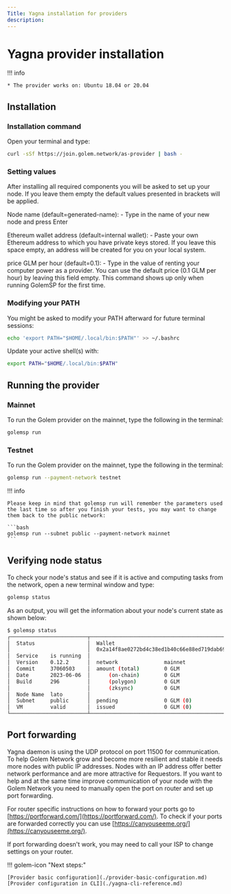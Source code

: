```yaml
---
Title: Yagna installation for providers
description: 
---
```


# Yagna provider installation

!!! info

    * The provider works on: Ubuntu 18.04 or 20.04

## Installation

### Installation command

Open your terminal and type:

```bash
curl -sSf https://join.golem.network/as-provider | bash -
```

### Setting values

After installing all required components you will be asked to set up your node. If you leave them empty the default values presented in brackets will be applied.

Node name (default=generated-name): - Type in the name of your new node and press Enter

Ethereum wallet address (default=internal wallet): - Paste your own Ethereum address to which you have private keys stored. If you leave this space empty, an address will be created for you on your local system.

price GLM per hour (default=0.1): - Type in the value of renting your computer power as a provider. You can use the default price (0.1 GLM per hour) by leaving this field empty. This command shows up only when running GolemSP for the first time.

### Modifying your PATH

You might be asked to modify your PATH afterward for future terminal sessions:

```bash
echo 'export PATH="$HOME/.local/bin:$PATH"' >> ~/.bashrc
```

Update your active shell(s) with: 
```bash
export PATH="$HOME/.local/bin:$PATH"
```

## Running the provider

### Mainnet

To run the Golem provider on the mainnet, type the following in the terminal:

```bash
golemsp run
```

### Testnet

To run the Golem provider on the mainnet, type the following in the terminal:

```bash
golemsp run --payment-network testnet
```

!!! info

    Please keep in mind that golemsp run will remember the parameters used the last time so after you finish your tests, you may want to change them back to the public network:

    ```bash
    golemsp run --subnet public --payment-network mainnet
    ```

## Verifying node status

To check your node's status and see if it is active and computing tasks from the network, open a new terminal window and type:

```bash
golemsp status
```

As an output, you will get the information about your node's current state as shown below:

```bash
$ golemsp status
┌─────────────────────────┬──────────────────────────────────────────────┬─────────────────────────────┐
│  Status                 │  Wallet                                      │  Tasks                      │
│                         │  0x2a14f8ae0272bd4c38ed1b40c66e88ed719dab69  │                             │
│  Service    is running  │                                              │  last 1h processed     0    │
│  Version    0.12.2      │  network               mainnet               │  last 1h in progress   0    │
│  Commit     37060503    │  amount (total)        0 GLM                 │  total processed       509  │
│  Date       2023-06-06  │      (on-chain)        0 GLM                 │  (including failures)       │
│  Build      296         │      (polygon)         0 GLM                 │                             │
│                         │      (zksync)          0 GLM                 │                             │
│  Node Name  lato        │                                              │                             │
│  Subnet     public      │  pending               0 GLM (0)             │                             │
│  VM         valid       │  issued                0 GLM (0)             │                             │
└─────────────────────────┴──────────────────────────────────────────────┴─────────────────────────────┘
```

## Port forwarding

Yagna daemon is using the UDP protocol on port 11500 for communication. 
To help Golem Network grow and become more resilient and stable it needs more nodes with public IP addresses.
Nodes with an IP address offer better network performance and are more attractive for Requestors. 
If you want to help and at the same time improve communication of your node with the Golem Network you need to manually open the port on router and set up port forwarding. 

For router specific instructions on how to forward your ports go to [https://portforward.com/](https://portforward.com/). To check if your ports are forwarded correctly you can use [https://canyouseeme.org/](https://canyouseeme.org/).

If port forwarding doesn't work, you may need to call your ISP to change settings on your router. 


!!! golem-icon "Next steps:"

    [Provider basic configuration](./provider-basic-configuration.md)
    [Provider configuration in CLI](./yagna-cli-reference.md)